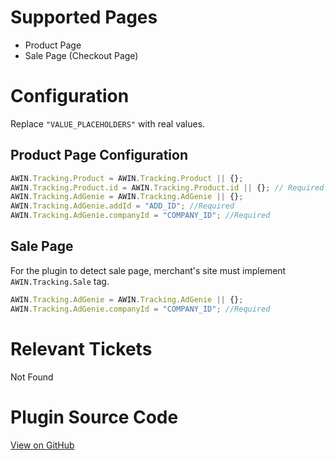
# Supported Pages

- Product Page
- Sale Page (Checkout Page)

# Configuration

Replace `"VALUE_PLACEHOLDERS"` with real values.

## Product Page Configuration

``` javascript
AWIN.Tracking.Product = AWIN.Tracking.Product || {};
AWIN.Tracking.Product.id = AWIN.Tracking.Product.id || {}; // Required
AWIN.Tracking.AdGenie = AWIN.Tracking.AdGenie || {};
AWIN.Tracking.AdGenie.addId = "ADD_ID"; //Required
AWIN.Tracking.AdGenie.companyId = "COMPANY_ID"; //Required
```



## Sale Page

For the plugin to detect sale page, merchant's site must implement
`AWIN.Tracking.Sale` tag.

``` javascript
AWIN.Tracking.AdGenie = AWIN.Tracking.AdGenie || {};
AWIN.Tracking.AdGenie.companyId = "COMPANY_ID"; //Required
```



# Relevant Tickets

Not Found

# Plugin Source Code

[View on
GitHub](https://github.com/awin/awin-tracking/blob/master/web/thirdparty/adGenie.js)